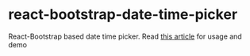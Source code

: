 # react-bootstrap-date-time-picker
React-Bootstrap based date time picker.
Read [this article](http://blog.sodhanalibrary.com/2017/04/react-bootstrap-date-time-picker-date.html) for usage and demo
